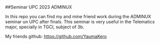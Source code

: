 ##Seminar UPC 2023 ADMINUX

In this repo you can find my and mine friend work during the ADMINUX seminar un UPC
after finals.
This seminar is very useful in the Telematics major, specially in TGCI, subject
of 3b.

My friends github: https://github.com/YaumaKero
